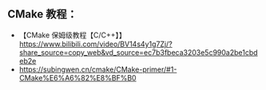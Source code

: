 
## CMake 教程：
- 【CMake 保姆级教程【C/C++】】 https://www.bilibili.com/video/BV14s4y1g7Zj/?share_source=copy_web&vd_source=ec7b3fbeca3203e5c990a2be1cbdeb2e
- https://subingwen.cn/cmake/CMake-primer/#1-CMake%E6%A6%82%E8%BF%B0

